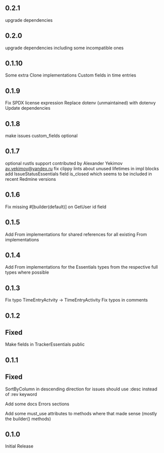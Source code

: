 ## 0.2.1

upgrade dependencies

## 0.2.0

upgrade dependencies including some incompatible ones

## 0.1.10

Some extra Clone implementations
Custom fields in time entries

## 0.1.9

Fix SPDX license expression
Replace dotenv (unmaintained) with dotenvy
Update dependencies

## 0.1.8

make issues custom_fields optional

## 0.1.7

optional rustls support contributed by Alexander Yekimov <av.yekimov@yandex.ru>
fix clippy lints about unused lifetimes in impl blocks
add IssueStatusEssentials field is_closed which seems to be included in recent Redmine versions

## 0.1.6

Fix missing #[builder(default)] on GetUser id field

## 0.1.5

Add From implementations for shared references for all existing From implementations

## 0.1.4

Add From implementations for the Essentials types from the respective full types where possible

## 0.1.3

Fix typo TimeEntryActvity -> TimeEntryActivity
Fix typos in comments

## 0.1.2

## Fixed

Make fields in TrackerEssentials public

## 0.1.1

## Fixed

SortByColumn in descending direction for issues should use :desc instead of :rev keyword

Add some docs Errors sections

Add some must_use attributes to methods where that made sense (mostly the builder() methods)

## 0.1.0

Initial Release
